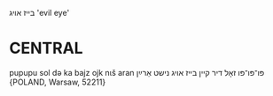 בייז אויג
'evil eye'

CENTRAL
========

pupupu sol də ka bajz ojk nɩš aran פּו־פּו־פּו זאָל דיר קיין בייז אויג נישט אַרײַן {POLAND, Warsaw, 52211}